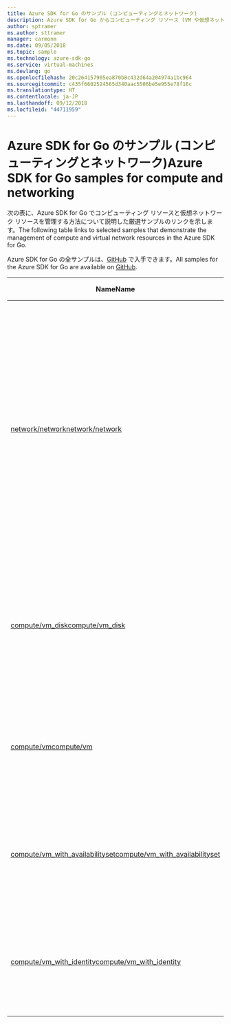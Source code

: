 ```yaml
---
title: Azure SDK for Go のサンプル (コンピューティングとネットワーク)
description: Azure SDK for Go からコンピューティング リソース (VM や仮想ネットワークなど) を操作するための厳選されたサンプルです。
author: sptramer
ms.author: sttramer
manager: carmonm
ms.date: 09/05/2018
ms.topic: sample
ms.technology: azure-sdk-go
ms.service: virtual-machines
ms.devlang: go
ms.openlocfilehash: 20c264157905ea870b8c432d64a204974a1bc964
ms.sourcegitcommit: c435f6602524565d340aac5506be5e955e78f16c
ms.translationtype: HT
ms.contentlocale: ja-JP
ms.lasthandoff: 09/12/2018
ms.locfileid: "44711959"
---
```

# <a name="azure-sdk-for-go-samples-for-compute-and-networking"></a><span data-ttu-id="2fc9f-103">Azure SDK for Go のサンプル (コンピューティングとネットワーク)</span><span class="sxs-lookup"><span data-stu-id="2fc9f-103">Azure SDK for Go samples for compute and networking</span></span>

<span data-ttu-id="2fc9f-104">次の表に、Azure SDK for Go でコンピューティング リソースと仮想ネットワーク リソースを管理する方法について説明した厳選サンプルのリンクを示します。</span><span class="sxs-lookup"><span data-stu-id="2fc9f-104">The following table links to selected samples that demonstrate the management of compute and virtual network resources in the Azure SDK for Go.</span></span>

<span data-ttu-id="2fc9f-105">Azure SDK for Go の全サンプルは、[GitHub](https://github.com/Azure-Samples/azure-sdk-for-go-samples) で入手できます。</span><span class="sxs-lookup"><span data-stu-id="2fc9f-105">All samples for the Azure SDK for Go are available on [GitHub](https://github.com/Azure-Samples/azure-sdk-for-go-samples).</span></span>

| <span data-ttu-id="2fc9f-106">Name</span><span class="sxs-lookup"><span data-stu-id="2fc9f-106">Name</span></span> | <span data-ttu-id="2fc9f-107">説明</span><span class="sxs-lookup"><span data-stu-id="2fc9f-107">Description</span></span> |
|------|-------------|
| [<span data-ttu-id="2fc9f-108">network/network</span><span class="sxs-lookup"><span data-stu-id="2fc9f-108">network/network</span></span>](https://github.com/Azure-Samples/azure-sdk-for-go-samples/blob/master/network/network.go) | <span data-ttu-id="2fc9f-109">仮想ネットワーク、サブネット、ネットワーク セキュリティ グループなどのネットワーク リソースを作成、更新、削除、および照会します。</span><span class="sxs-lookup"><span data-stu-id="2fc9f-109">Create, update, delete, and query network resources including virtual networks, subnets, and network security groups.</span></span> |
| [<span data-ttu-id="2fc9f-110">compute/vm_disk</span><span class="sxs-lookup"><span data-stu-id="2fc9f-110">compute/vm_disk</span></span>](https://github.com/Azure-Samples/azure-sdk-for-go-samples/blob/master/compute/vm_disk.go) | <span data-ttu-id="2fc9f-111">VM のデータ ディスクを作成、接続、切断、更新、および暗号化します。</span><span class="sxs-lookup"><span data-stu-id="2fc9f-111">Create, attach, detach, update, and encrypt data disks for a VM.</span></span> |
| [<span data-ttu-id="2fc9f-112">compute/vm</span><span class="sxs-lookup"><span data-stu-id="2fc9f-112">compute/vm</span></span>](https://github.com/Azure-Samples/azure-sdk-for-go-samples/blob/master/compute/vm.go) | <span data-ttu-id="2fc9f-113">VM を作成、更新、非アクティブ化、および管理します。</span><span class="sxs-lookup"><span data-stu-id="2fc9f-113">Create, update, deactivate, and manage VMs.</span></span> |
| [<span data-ttu-id="2fc9f-114">compute/vm_with_availabilityset</span><span class="sxs-lookup"><span data-stu-id="2fc9f-114">compute/vm_with_availabilityset</span></span>](https://github.com/Azure-Samples/azure-sdk-for-go-samples/blob/master/compute/vm_with_availabilityset.go) | <span data-ttu-id="2fc9f-115">VM の可用性セットおよびロード バランサーを作成します。</span><span class="sxs-lookup"><span data-stu-id="2fc9f-115">Create availability sets and load balancers for VMs.</span></span> |
| [<span data-ttu-id="2fc9f-116">compute/vm_with_identity</span><span class="sxs-lookup"><span data-stu-id="2fc9f-116">compute/vm_with_identity</span></span>](https://github.com/Azure-Samples/azure-sdk-for-go-samples/blob/master/compute/vm_with_identity.go) | <span data-ttu-id="2fc9f-117">Azure リソースのマネージド ID を作成および変更します。</span><span class="sxs-lookup"><span data-stu-id="2fc9f-117">Create and modify managed identities for Azure resources.</span></span> | 
